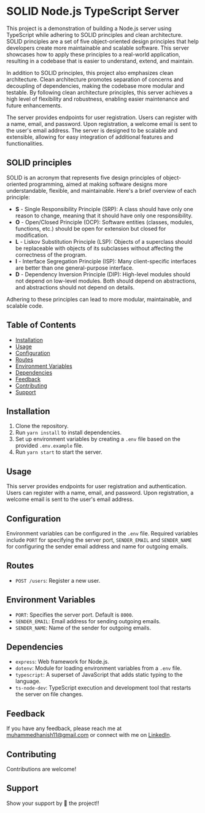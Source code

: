 # SOLID Node.js TypeScript Server

This project is a demonstration of building a Node.js server using TypeScript while adhering to SOLID principles and clean architecture. SOLID principles are a set of five object-oriented design principles that help developers create more maintainable and scalable software. This server showcases how to apply these principles to a real-world application, resulting in a codebase that is easier to understand, extend, and maintain.

In addition to SOLID principles, this project also emphasizes clean architecture. Clean architecture promotes separation of concerns and decoupling of dependencies, making the codebase more modular and testable. By following clean architecture principles, this server achieves a high level of flexibility and robustness, enabling easier maintenance and future enhancements.

The server provides endpoints for user registration. Users can register with a name, email, and password. Upon registration, a welcome email is sent to the user's email address. The server is designed to be scalable and extensible, allowing for easy integration of additional features and functionalities.

## SOLID principles

SOLID is an acronym that represents five design principles of object-oriented programming, aimed at making software designs more understandable, flexible, and maintainable. Here's a brief overview of each principle:

- **S** - Single Responsibility Principle (SRP): A class should have only one reason to change, meaning that it should have only one responsibility.
- **O** - Open/Closed Principle (OCP): Software entities (classes, modules, functions, etc.) should be open for extension but closed for modification.
- **L** - Liskov Substitution Principle (LSP): Objects of a superclass should be replaceable with objects of its subclasses without affecting the correctness of the program.
- **I** - Interface Segregation Principle (ISP): Many client-specific interfaces are better than one general-purpose interface.
- **D** - Dependency Inversion Principle (DIP): High-level modules should not depend on low-level modules. Both should depend on abstractions, and abstractions should not depend on details.

Adhering to these principles can lead to more modular, maintainable, and scalable code.

## Table of Contents

- [Installation](#installation)
- [Usage](#usage)
- [Configuration](#configuration)
- [Routes](#routes)
- [Environment Variables](#environment-variables)
- [Dependencies](#dependencies)
- [Feedback](#feedback)
- [Contributing](#contributing)
- [Support](#support)

## Installation

1. Clone the repository.
2. Run `yarn install` to install dependencies.
3. Set up environment variables by creating a `.env` file based on the provided `.env.example` file.
4. Run `yarn start` to start the server.

## Usage

This server provides endpoints for user registration and authentication. Users can register with a name, email, and password. Upon registration, a welcome email is sent to the user's email address.

## Configuration

Environment variables can be configured in the `.env` file. Required variables include `PORT` for specifying the server port, `SENDER_EMAIL` and `SENDER_NAME` for configuring the sender email address and name for outgoing emails.

## Routes

- `POST /users`: Register a new user.

## Environment Variables

- `PORT`: Specifies the server port. Default is `8000`.
- `SENDER_EMAIL`: Email address for sending outgoing emails.
- `SENDER_NAME`: Name of the sender for outgoing emails.

## Dependencies

- `express`: Web framework for Node.js.
- `dotenv`: Module for loading environment variables from a `.env` file.
- `typescript`: A superset of JavaScript that adds static typing to the language.
- `ts-node-dev`: TypeScript execution and development tool that restarts the server on file changes.

## Feedback

If you have any feedback, please reach me at [muhammedhanish11@gmail.com](mailto:muhammedhanish11@gmail.com) or connect with me on [LinkedIn](https://www.linkedin.com/in/muhdhanish/).

## Contributing

Contributions are welcome! 

## Support

Show your support by 🌟 the project!!
